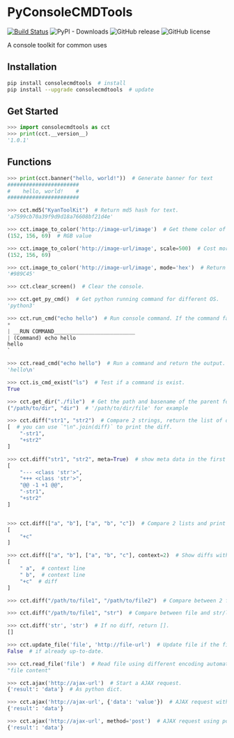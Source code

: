 # PyConsoleCMDTools
[![Build Status](https://travis-ci.org/kyan001/PyConsoleCMDTools.svg?branch=master)](https://travis-ci.org/kyan001/PyConsoleCMDTools)
![PyPI - Downloads](https://img.shields.io/pypi/dm/consolecmdtools)
![GitHub release](https://img.shields.io/github/v/release/kyan001/PyConsoleCMDTools)
![GitHub license](https://img.shields.io/github/license/kyan001/PyConsoleCMDTools)

A console toolkit for common uses


## Installation

```sh
pip install consolecmdtools  # install
pip install --upgrade consolecmdtools  # update
```

## Get Started

```python
>>> import consolecmdtools as cct
>>> print(cct.__version__)
'1.0.1'
```

## Functions

```python
>>> print(cct.banner("hello, world!"))  # Generate banner for text
#######################
#    hello, world!    #
#######################

>>> cct.md5("KyanToolKit")  # Return md5 hash for text.
'a7599cb70a39f9d9d18a76608bf21d4e'

>>> cct.image_to_color('http://image-url/image')  # Get theme color of image.
(152, 156, 69)  # RGB value

>>> cct.image_to_color('http://image-url/image', scale=500)  # Cost more time to generate a preciser color. default scale is 200.
(152, 156, 69)

>>> cct.image_to_color('http://image-url/image', mode='hex')  # Return color in hex. default mode is 'rgb'.
'#989C45'

>>> cct.clear_screen()  # Clear the console.

>>> cct.get_py_cmd()  # Get python running command for different OS.
'python3'

>>> cct.run_cmd("echo hello")  # Run console command. If the command failed, a warning message echoed. Returns bool.
*
| __RUN COMMAND__________________________
| (Command) echo hello
hello
`

>>> cct.read_cmd("echo hello")  # Run a command and return the output.
'hello\n'

>>> cct.is_cmd_exist("ls")  # Test if a command is exist.
True

>>> cct.get_dir("./file")  # Get the path and basename of the parent folder of the file.
("/path/to/dir", "dir")  # '/path/to/dir/file' for example

>>> cct.diff("str1", "str2")  # Compare 2 strings, return the list of diffs.
[  # you can use `"\n".join(diff)` to print the diff.
    "-str1",
    "+str2"
]

>>> cct.diff("str1", "str2", meta=True)  # show meta data in the first 3 lines.
[
    "--- <class 'str'>",
    "+++ <class 'str'>",
    "@@ -1 +1 @@",
    "-str1",
    "+str2"
]


>>> cct.diff(["a", "b"], ["a", "b", "c"])  # Compare 2 lists and print diffs.
[
    "+c"
]

>>> cct.diff(["a", "b"], ["a", "b", "c"], context=2)  # Show diffs with 2 extra context lines.
[
    " a",  # context line
    " b",  # context line
    "+c"  # diff
]

>>> cct.diff("/path/to/file1", "/path/to/file2")  # Compare between 2 files.

>>> cct.diff("/path/to/file1", "str")  # Compare between file and str/list.

>>> cct.diff('str', 'str')  # If no diff, return [].
[]

>>> cct.update_file('file', 'http://file-url')  # Update file if the file is not as same as url content.
False  # if already up-to-date.

>>> cct.read_file('file')  # Read file using different encoding automatically.
"file content"

>>> cct.ajax('http://ajax-url')  # Start a AJAX request.
{'result': 'data'}  # As python dict.

>>> cct.ajax('http://ajax-url', {'data': 'value'})  # AJAX request with param.
{'result': 'data'}

>>> cct.ajax('http://ajax-url', method='post')  # AJAX request using post. default is 'get'.
{'result': 'data'}
```
